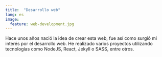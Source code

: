 ```yaml
---
title:  "Desarrollo web"
lang: es
image:
  feature: web-development.jpg
---
```


Hace unos años nació la idea de crear esta web, fue así como surgió mi interés
por el desarrollo web. He realizado varios proyectos utilizando
tecnologías como NodeJS, React, Jekyll o SASS, entre otros.
